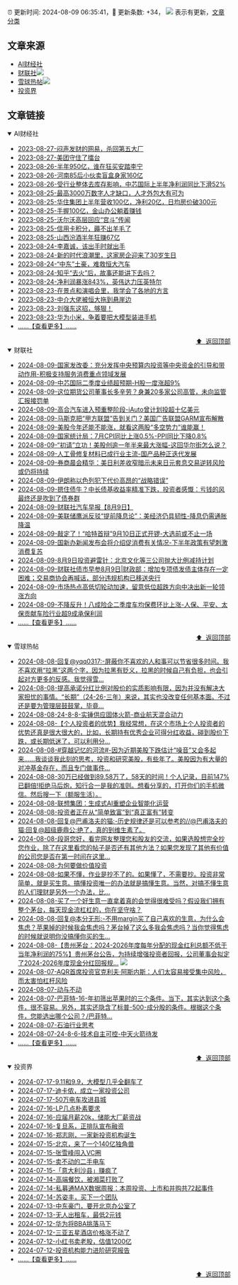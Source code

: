 ##

:alarm_clock: 更新时间: 2024-08-09 06:35:41，:rocket: 更新条数: +34， ![](/assets/dot.png) 表示有更新，[文章分类](/TAGS.md)

## 文章来源

- [AI财经社](#ai财经社)  
- [财联社](#财联社)![](/assets/dot.png)   
- [雪球热帖](#雪球热帖)![](/assets/dot.png)   
- [投资界](#投资界)  

## 文章链接

<details open>
<summary id="ai财经社">
 AI财经社
</summary>


- [2023-08-27-闷声发财的网易，杀回第五大厂](https://www.aicaijing.com.cn/article/18610)  
- [2023-08-27-美团守住了擂台](https://www.aicaijing.com.cn/article/18611)  
- [2023-08-26-半年950亿，谁在狂买安踏李宁](https://www.aicaijing.com.cn/article/18607)  
- [2023-08-26-河南85后小伙卖盲盒身家160亿](https://www.aicaijing.com.cn/article/18608)  
- [2023-08-26-受行业整体去库存影响，中芯国际上半年净利润同比下滑52%](https://www.aicaijing.com.cn/article/18609)  
- [2023-08-25-最高3000万数字人才缺口，人才外包大有可为](https://www.aicaijing.com.cn/article/18601)  
- [2023-08-25-华住集团上半年营收100亿，净利20亿，日均房价破300元](https://www.aicaijing.com.cn/article/18602)  
- [2023-08-25-手握100亿，金山办公躺着赚钱](https://www.aicaijing.com.cn/article/18603)  
- [2023-08-25-沃尔沃高层回应“宫斗”传闻](https://www.aicaijing.com.cn/article/18604)  
- [2023-08-25-信用卡积分，薅不出羊毛了](https://www.aicaijing.com.cn/article/18605)  
- [2023-08-25-山西汾酒半年狂赚67亿](https://www.aicaijing.com.cn/article/18606)  
- [2023-08-24-李嘉诚，该出手时就出手](https://www.aicaijing.com.cn/article/18596)  
- [2023-08-24-新的时代浪潮里，这家房企迎来了30岁生日](https://www.aicaijing.com.cn/article/18597)  
- [2023-08-24-“中东”土豪，难救恒大汽车](https://www.aicaijing.com.cn/article/18598)  
- [2023-08-24-知乎“去火”后，故事还能讲下去吗？](https://www.aicaijing.com.cn/article/18599)  
- [2023-08-24-净利润暴涨843%，英伟达力压英特尔](https://www.aicaijing.com.cn/article/18600)  
- [2023-08-23-在景点和演唱会里，我学会了各地的方言](https://www.aicaijing.com.cn/article/18591)  
- [2023-08-23-中介大佬被恒大拖到悬崖边](https://www.aicaijing.com.cn/article/18592)  
- [2023-08-23-刘强东这招，够狠！](https://www.aicaijing.com.cn/article/18593)  
- [2023-08-23-华为小米，争着要把大模型装进手机](https://www.aicaijing.com.cn/article/18594)  
- [......【查看更多】......](/details/AI财经社.md)

<div align="right"><a href="#文章来源">⬆ &nbsp;返回顶部</a></div>
</details>

<details open>
<summary id="财联社">
 财联社
</summary>


- [2024-08-09-国家发改委：充分发挥中央预算内投资等中央资金的引导和带动作用-积极支持服务消费重点领域发展](https://www.cls.cn/detail/1759059)  
- [2024-08-09-中芯国际二季度业绩超预期-H股一度涨超9%](https://www.cls.cn/detail/1759093)  
- [2024-08-09-这位期货公司董事长多辛劳？身兼20多家公司高管，未向监管汇报接罚单](https://www.cls.cn/detail/1759091)  
- [2024-08-09-高合汽车进入预重整阶段-iAuto曾计划投超十亿美元](https://www.cls.cn/detail/1759067)  
- [2024-08-09-马斯克把“甲方联盟”告到关门？美国广告联盟GARM宣布解散](https://www.cls.cn/detail/1759052)  
- [2024-08-09-美股今年还能不能涨，就看这两股“多空势力”谁能赢！](https://www.cls.cn/detail/1759009)  
- [2024-08-09-国家统计局：7月CPI同比上涨0.5%-PPI同比下降0.8%](https://www.cls.cn/detail/1759047)  
- [2024-08-09-“初请”立功！美股创逾一年半来最大涨幅-这回华尔街怎么说？](https://www.cls.cn/detail/1759003)  
- [2024-08-09-人工骨修复材料已成行业主流-国产品种正迭代发展](https://www.cls.cn/detail/1758998)  
- [2024-08-09-券商晨会精华：美日利差收窄暗示未来日元套息交易逆转风险或仍将持续](https://www.cls.cn/detail/1758949)  
- [2024-08-09-伊朗称以色列犯下代价高昂的“战略错误”](https://www.cls.cn/detail/1758977)  
- [2024-08-09-摁住债牛？中长债基收益率精准下跌，投资者感慨：亏钱的风最终还是吹到了债券群](https://www.cls.cn/detail/1758984)  
- [2024-08-09-财联社汽车早报【8月9日】](https://www.cls.cn/detail/1758983)  
- [2024-08-09-美联储鹰派反驳“提前降息论”：美经济仍具韧性-降息仍需通胀降温](https://www.cls.cn/detail/1758955)  
- [2024-08-09-敲定了！“哈特首辩”9月10日正式开锣-大选前或不止一场](https://www.cls.cn/detail/1758948)  
- [2024-08-09-国新办新闻发布会将介绍促消费有关情况-下半年政策有望刺激消费复苏](https://www.cls.cn/detail/1758922)  
- [2024-08-09-8月9日投资避雷针：北京文化等三公司抛大比例减持计划](https://www.cls.cn/detail/1758956)  
- [2024-08-09-财联社债市早参8月9日|财政部：增加专项债发债主体存在一定困难；交易商协会再喊话，部分违规机构已移送央行](https://www.cls.cn/detail/1758965)  
- [2024-08-09-市场热点高低切轮动加速，留意低位超跌方向中决出新一轮领涨方向](https://www.cls.cn/detail/1759021)  
- [2024-08-09-不降反升！八成险企二季度车均保费环比上涨-人保、平安、太保贡献车险行业超9成承保利润](https://www.cls.cn/detail/1759085)  
- [......【查看更多】......](/details/财联社.md)

<div align="right"><a href="#文章来源">⬆ &nbsp;返回顶部</a></div>
</details>

<details open>
<summary id="雪球热帖">
 雪球热帖
</summary>


- [2024-08-08-回复@yqq0317:-屏蔽你不喜欢的人和事可以节省很多时间。我不喜欢用“拉黑”这两个字，因为拉黑有贬义，拉黑的时候自己有负担，也会引起对方更多的反感。我觉得雪...](https://xueqiu.com/1247347556/300425792)  
- [2024-08-08-提高承诺分红比例对股价的实质影响有限，因为并没有解决大家担忧的事情。“长期”（24-26-三年）来说，其实也没改变任何基本面。不过还是要为管理层鼓鼓掌，毕竟...](https://xueqiu.com/1247347556/300413659)  
- [2024-08-08-24-8-8-实锤供应固体火箭-商业航天混合动力](https://xueqiu.com/8772786299/300385587)  
- [2024-08-08-【个人投资者的优势】我经常想，在这个市场上个人投资者的优势还真是很大很大的，比如，长期持有优秀企业可得分红收益，碰到股价下跌，或长期低迷了，可以利用分...](https://xueqiu.com/3491303582/300348737)  
- [2024-08-08-#穿越记忆的河流#-因为近期美股下跌估计“噪音”又会多起来……我谈谈我此刻的思考，投资和研究美股，有些年了。美股因为有大量的对冲基金存在，而且专门做事件...](https://xueqiu.com/1102105103/300303989)  
- [2024-08-08-30万已经做到89.58万了，58天的时间！个人记录，目前147%已翻倍!拒绝马后炮，知行合一是我的准则。想看分享的，打开你们的手机微信。然后搜一下（额服生活）。](https://xueqiu.com/3094447398/300304615)  
- [2024-08-08-联想集团：生成式AI重塑企业智能化运营](https://xueqiu.com/5147985383/300358036)  
- [2024-08-08-投资者正在从“简单致富”到“真正富有”转变](https://xueqiu.com/9245216246/300364567)  
- [2024-08-08-回复@巴甫洛夫的猫:-历史规律还是可以参考的//@巴甫洛夫的猫:回复@超级鹿鼎公:绝了，真的到维生素了。](https://xueqiu.com/8790885129/300364623)  
- [2024-08-08-段哥您好，看完网友整理您和股友的交流，如果选股想完全抄您作业，除了在这里看您的帖子是否还有其他方法？如果您发现了其他有价值的公司您是否在第一时间在这里...](https://xueqiu.com/8569954227/300396506)  
- [2024-08-08-为何要做价值投资](https://xueqiu.com/3205938785/300399999)  
- [2024-08-08-如果不懂，作业是抄不了的。如果懂了，不需要抄。投资非常简单，就是买生意。搞懂投资唯一的办法就是搞懂生意。当然，对搞不懂生意的人们理财是另外一个办法，比...](https://xueqiu.com/1247347556/300400134)  
- [2024-08-08-买了一个好生意一直拿着真的会觉得很难受吗？假设我们拥有整个茅台，每天现金流杠杠的，你在坚守啥？](https://xueqiu.com/1247347556/300401408)  
- [2024-08-08-回复@本分无形:-不用margin买了自己喜欢的生意，为什么会焦虑？苹果掉的时候我会焦虑吗？茅台掉了这么多我会焦虑吗？当你觉得焦虑的时候就说明你没搞懂你买的生...](https://xueqiu.com/1247347556/300404225)  
- [2024-08-08-【贵州茅台：2024-2026年度每年分配的现金红利总额不低于当年净利润的75%】贵州茅台公告，为持续增强投资者回报，公司董事会拟定了2024-2026年度现金分红回报规...](https://xueqiu.com/5124430882/300408735) ![](/assets/new.png)  
- [2024-08-07-AQR首席投资官克利夫·阿斯内斯：人们太容易接受集中风险，而太害怕杠杆风险](https://xueqiu.com/8586559076/300234779)  
- [2024-08-07-动与不动](https://xueqiu.com/8790885129/300214855)  
- [2024-08-07-巴菲特-16-年初筛出苹果时的三个条件。当下，其实达到这个条件，很不容易。另外，其实还隐含了标普-500-成分股的条件。根据这个条件，您能选出哪个公司？/巴菲特...](https://xueqiu.com/8315851674/300178033)  
- [2024-08-07-石油行业思考](https://xueqiu.com/1201546096/300216937)  
- [2024-08-07-24-8-6-技术自主可控-中天火箭待发](https://xueqiu.com/8772786299/300242583)  
- [......【查看更多】......](/details/雪球热帖.md)

<div align="right"><a href="#文章来源">⬆ &nbsp;返回顶部</a></div>
</details>

<details open>
<summary id="投资界">
 投资界
</summary>


- [2024-07-17-9.11和9.9，大模型几乎全翻车了](https://posts.careerengine.us/p/6697778c44726b29bffa3a09)  
- [2024-07-17-迪卡侬，成立一家投资公司](https://posts.careerengine.us/p/6697778c44726b29bffa3a01)  
- [2024-07-17-50万电车攻进县城](https://posts.careerengine.us/p/6697779c831e1d29eea44253)  
- [2024-07-16-LP几点朴素要求](https://posts.careerengine.us/p/669636a8720ed522248054dc)  
- [2024-07-16-应届月薪20k，储能大厂薪资战](https://posts.careerengine.us/p/669636a8720ed522248054d4)  
- [2024-07-16-复旦系，正排队宣布融资](https://posts.careerengine.us/p/66963699cb38e136a496986c)  
- [2024-07-16-郑志刚，一家新投资机构诞生](https://posts.careerengine.us/p/66963699cb38e136a4969874)  
- [2024-07-15-北京，来了一个140亿独角兽](https://posts.careerengine.us/p/6694db59a0c3ac562b61f9af)  
- [2024-07-15-张雪峰闯入VC圈](https://posts.careerengine.us/p/6694db59a0c3ac562b61f9b7)  
- [2024-07-15-卖不动的二手电车](https://posts.careerengine.us/p/6694db6836b2f1565d9b541a)  
- [2024-07-15-「意大利沙县」赚疯了](https://posts.careerengine.us/p/6694db6836b2f1565d9b5422)  
- [2024-07-14-高端餐饮，被湘菜打败了](https://posts.careerengine.us/p/6693862333c6e710d0bf9dc4)  
- [2024-07-14-私募通MAX数据周报：本周投资、上市和并购共72起事件](https://posts.careerengine.us/p/6693862333c6e710d0bf9dcc)  
- [2024-07-14-苏姿丰，买下一个团队](https://posts.careerengine.us/p/6693861481427510b2b9c123)  
- [2024-07-13-中东豪门，要开北京办公室了](https://posts.careerengine.us/p/66922794a876f80d113b51fe)  
- [2024-07-13-无人出租车，最低2元钱](https://posts.careerengine.us/p/669227b82202ae0dfac5d713)  
- [2024-07-12-华为将BBA挑落马下](https://posts.careerengine.us/p/6690a6c68082df14ead7eaac)  
- [2024-07-12-三亚五星酒店价格涨不动了](https://posts.careerengine.us/p/6690a6c68082df14ead7eaa4)  
- [2024-07-12-小红书卖老股，估值1200亿](https://posts.careerengine.us/p/6690a6b756b00014bcc00e8f)  
- [2024-07-12-投资机构能力进阶研究报告](https://posts.careerengine.us/p/6690a6b756b00014bcc00e87)  
- [......【查看更多】......](/details/投资界.md)

<div align="right"><a href="#文章来源">⬆ &nbsp;返回顶部</a></div>
</details>
